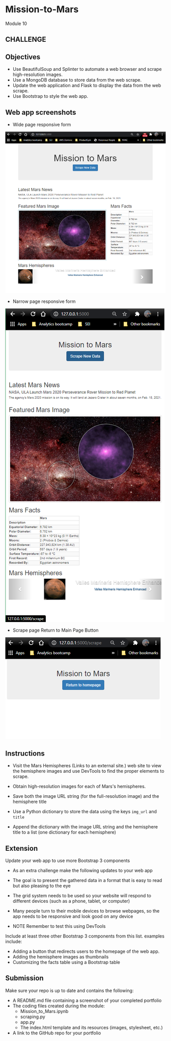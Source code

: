 # Mission-to-Mars
Module 10

## CHALLENGE

## Objectives
- Use BeautifulSoup and Splinter to automate a web browser and scrape high-resolution images.
- Use a MongoDB database to store data from the web scrape.
- Update the web application and Flask to display the data from the web scrape.
- Use Bootstrap to style the web app.

## Web app screenshots

- Wide page responsive form

![Wide page responsive form](https://github.com/damiencorr/Mission-to-Mars/blob/master/Mission%20to%20Mars%20-%20wide%20form%20-%20Annotation%202020-08-02%20113213.png)

- Narrow page responsive form

![Narrow page responsive form](https://github.com/damiencorr/Mission-to-Mars/blob/master/Mission%20to%20Mars%20-%20narrow%20form%20-%20Annotation%202020-08-02%20113326.png)

- Scrape page Return to Main Page Button

![Scrape page Return to Main Page Button](https://github.com/damiencorr/Mission-to-Mars/blob/master/Mission%20to%20Mar%20-%20Scrape%20Return%20to%20main%20page%20-%20Annotation%202020-08-02%20130339.png)



## Instructions
- Visit the Mars Hemispheres (Links to an external site.) web site to view the hemisphere images and use DevTools to find the proper elements to scrape.

- Obtain high-resolution images for each of Mars's hemispheres.
- Save both the image URL string (for the full-resolution image) and the hemisphere title
- Use a Python dictionary to store the data using the keys `img_url` and `title`
- Append the dictionary with the image URL string and the hemisphere title to a list (one dictionary for each hemisphere)

## Extension
Update your web app to use more Bootstrap 3 components
- As an extra challenge make the following updates to your web app
- The goal is to present the gathered data in a format that is easy to read but also pleasing to the eye

- The grid system needs to be used so your website will respond to different devices (such as a phone, tablet, or computer)
- Many people turn to their mobile devices to browse webpages, so the app needs to be responsive and look good on any device
- NOTE Remember to test this using DevTools

Include at least three other Bootstrap 3 components from this list. examples include:
- Adding a button that redirects users to the homepage of the web app.
- Adding the hemisphere images as thumbnails
- Customizing the facts table using a Bootstrap table

## Submission
Make sure your repo is up to date and contains the following:
- A README.md file containing a screenshot of your completed portfolio
- The coding files created during the module:
    - Mission_to_Mars.ipynb
    - scraping.py
    - app.py
    - The index.html template and its resources (images, stylesheet, etc.)
- A link to the GitHub repo for your portfolio
